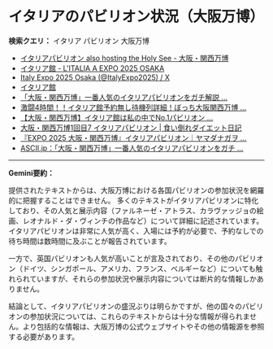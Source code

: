 # イタリアのパビリオン状況（大阪万博）

**検索クエリ：** イタリア パビリオン 大阪万博

- [イタリアパビリオン also hosting the Holy See - 大阪・関西万博](https://www.expo2025.or.jp/official-participant/italy/)
- [イタリア館 - L'ITALIA A EXPO 2025 OSAKA](https://www.italyexpo2025osaka.it/ja/itariaguan)
- [Italy Expo 2025 Osaka (@ItalyExpo2025) / X](https://x.com/italyexpo2025?lang=ja)
- [イタリア館](https://www.italyexpo2025osaka.it/ja)
- [「大阪・関西万博」一番人気のイタリアパビリオンをガチ解説 ...](https://lovewalker.jp/elem/000/004/268/4268276/)
- [激闘4時間！！イタリア館予約無し待機列詳細！ぼっち大阪関西万博 ...](https://ameblo.jp/wakochi0316/entry-12904987292.html)
- [【大阪・関西万博】イタリア館は私の中でNo.1パビリオン ...](https://yukonosuke.com/entry/osaka_banpaku_italy)
- [大阪・関西万博1回目7 イタリアパビリオン | 食い倒れダイエット日記](https://ameblo.jp/bomuu/entry-12893893180.html)
- [『EXPO 2025 大阪・関西万博』イタリアパビリオン｜ヤマダナガヲ ...](https://note.com/yamada_tourist/n/n8e18f9e7de68)
- [ASCII.jp：「大阪・関西万博」一番人気のイタリアパビリオンをガチ ...](https://ascii.jp/elem/000/004/268/4268276/)


---

**Gemini要約：**

提供されたテキストからは、大阪万博における各国パビリオンの参加状況を網羅的に把握することはできません。  多くのテキストがイタリアパビリオンに特化しており、その人気と展示内容（ファルネーゼ・アトラス、カラヴァッジョの絵画、レオナルド・ダ・ヴィンチの作品など）について詳細に記述されています。  イタリアパビリオンは非常に人気が高く、入場には予約が必要で、予約なしでの待ち時間は数時間に及ぶことが報告されています。

一方で、英国パビリオンも人気が高いことが言及されており、その他のパビリオン（ドイツ、シンガポール、アメリカ、フランス、ベルギーなど）についても触れられていますが、それらの参加状況や展示内容については断片的な情報しかありません。

結論として、イタリアパビリオンの盛況ぶりは明らかですが、他の国々のパビリオンの参加状況については、これらのテキストからは十分な情報が得られません。より包括的な情報は、大阪万博の公式ウェブサイトやその他の情報源を参照する必要があります。

